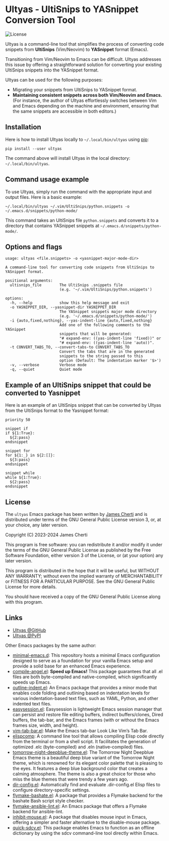 # Ultyas - UltiSnips to YASnippet Conversion Tool
![License](https://img.shields.io/github/license/jamescherti/ultyas)

Ultyas is a command-line tool that simplifies the process of converting code snippets from **UltiSnips** (Vim/Neovim) to **YASnippet** format (Emacs).

Transitioning from Vim/Neovim to Emacs can be difficult. Ultyas addresses this issue by offering a straightforward solution for converting your existing UltiSnips snippets into the YASnippet format.

Ultyas can be used for the following purposes:
- Migrating your snippets from UltiSnips to YASnippet format.
- **Maintaining consistent snippets across both Vim/Neovim and Emacs.** (For instance, the author of Ultyas effortlessly switches between Vim and Emacs depending on the machine and environment, ensuring that the same snippets are accessible in both editors.)

## Installation

Here is how to install Ultyas locally to `~/.local/bin/ultyas` using [pip](https://pypi.org/project/pip/):
```
pip install --user ultyas
```

The command above will install Ultyas in the local directory: `~/.local/bin/ultyas`.

## Command usage example

To use Ultyas, simply run the command with the appropriate input and output files. Here is a basic example:

```
~/.local/bin/ultyas ~/.vim/UltiSnips/python.snippets -o ~/.emacs.d/snippets/python-mode/
```

This command takes an UltiSnips file `python.snippets` and converts it to a directory that contains YASnippet snippets at `~/.emacs.d/snippets/python-mode/`.

## Options and flags

```
usage: ultyas <file.snippets> -o <yasnippet-major-mode-dir>

A command-line tool for converting code snippets from UltiSnips to YASnippet format.

positional arguments:
  ultisnips_file        The UltiSnips .snippets file
                        (e.g. '~/.vim/UltiSnips/python.snippets')

options:
  -h, --help            show this help message and exit
  -o YASNIPPET_DIR, --yasnippet-dir YASNIPPET_DIR
                        The YASnippet snippets major mode directory
                        (e.g. '~/.emacs.d/snippets/python-mode/')
  -i {auto,fixed,nothing}, --yas-indent-line {auto,fixed,nothing}
                        Add one of the following comments to the YASnippet
                        snippets that will be generated:
                        "# expand-env: ((yas-indent-line 'fixed))" or
                        "# expand-env: ((yas-indent-line 'auto))".
  -t CONVERT_TABS_TO, --convert-tabs-to CONVERT_TABS_TO
                        Convert the tabs that are in the generated
                        snippets to the string passed to this
                        option (Default: The indentation marker '$>')
  -v, --verbose         Verbose mode
  -q, --quiet           Quiet mode
```

## Example of an UltiSnips snippet that could be converted to Yasnippet

Here is an example of an UltiSnips snippet that can be converted by Ultyas from the UltiSnips format to the Yasnippet format:
```
priority 50

snippet if
if ${1:True}:
  ${2:pass}
endsnippet

snippet for
for ${1:_} in ${2:[]}:
  ${3:pass}
endsnippet

snippet while
while ${1:True}:
  ${2:pass}
endsnippet
```

## License

The `ultyas` Emacs package has been written by [James Cherti](https://www.jamescherti.com/) and is distributed under terms of the GNU General Public License version 3, or, at your choice, any later version.

Copyright (C) 2023-2024 James Cherti

This program is free software: you can redistribute it and/or modify it under the terms of the GNU General Public License as published by the Free Software Foundation, either version 3 of the License, or (at your option) any later version.

This program is distributed in the hope that it will be useful, but WITHOUT ANY WARRANTY; without even the implied warranty of MERCHANTABILITY or FITNESS FOR A PARTICULAR PURPOSE. See the GNU General Public License for more details.

You should have received a copy of the GNU General Public License along with this program.

## Links

- [Ultyas @GitHub](https://github.com/jamescherti/ultyas/)
- [Ultyas @PyPI](https://pypi.org/project/ultyas/)

Other Emacs packages by the same author:
- [minimal-emacs.d](https://github.com/jamescherti/minimal-emacs.d): This repository hosts a minimal Emacs configuration designed to serve as a foundation for your vanilla Emacs setup and provide a solid base for an enhanced Emacs experience.
- [compile-angel.el](https://github.com/jamescherti/compile-angel.el): **Speed up Emacs!** This package guarantees that all .el files are both byte-compiled and native-compiled, which significantly speeds up Emacs.
- [outline-indent.el](https://github.com/jamescherti/outline-indent.el): An Emacs package that provides a minor mode that enables code folding and outlining based on indentation levels for various indentation-based text files, such as YAML, Python, and other indented text files.
- [easysession.el](https://github.com/jamescherti/easysession.el): Easysession is lightweight Emacs session manager that can persist and restore file editing buffers, indirect buffers/clones, Dired buffers, the tab-bar, and the Emacs frames (with or without the Emacs frames size, width, and height).
- [vim-tab-bar.el](https://github.com/jamescherti/vim-tab-bar.el): Make the Emacs tab-bar Look Like Vim’s Tab Bar.
- [elispcomp](https://github.com/jamescherti/elispcomp): A command line tool that allows compiling Elisp code directly from the terminal or from a shell script. It facilitates the generation of optimized .elc (byte-compiled) and .eln (native-compiled) files.
- [tomorrow-night-deepblue-theme.el](https://github.com/jamescherti/tomorrow-night-deepblue-theme.el): The Tomorrow Night Deepblue Emacs theme is a beautiful deep blue variant of the Tomorrow Night theme, which is renowned for its elegant color palette that is pleasing to the eyes. It features a deep blue background color that creates a calming atmosphere. The theme is also a great choice for those who miss the blue themes that were trendy a few years ago.
- [dir-config.el](https://github.com/jamescherti/dir-config.el): Automatically find and evaluate .dir-config.el Elisp files to configure directory-specific settings.
- [flymake-bashate.el](https://github.com/jamescherti/flymake-bashate.el): A package that provides a Flymake backend for the bashate Bash script style checker.
- [flymake-ansible-lint.el](https://github.com/jamescherti/flymake-ansible-lint.el): An Emacs package that offers a Flymake backend for ansible-lint.
- [inhibit-mouse.el](https://github.com/jamescherti/inhibit-mouse.el): A package that disables mouse input in Emacs, offering a simpler and faster alternative to the disable-mouse package.
- [quick-sdcv.el](https://github.com/jamescherti/quick-sdcv.el): This package enables Emacs to function as an offline dictionary by using the sdcv command-line tool directly within Emacs.
